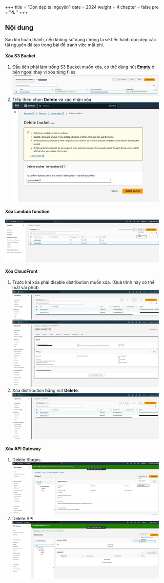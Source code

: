 +++
title = "Dọn dẹp tài nguyên"
date = 2024
weight = 4
chapter = false
pre = "<b>4. </b>"
+++

## Nội dung

Sau khi hoàn thành, nếu không sử dụng chúng ta sẽ tiến hành dọn dẹp các tài nguyên đã tạo trong bài để tránh việc mất phí.

#### Xóa S3 Bucket

1. Đầu tiên phải làm trống S3 Bucket muốn xóa, có thể dùng nút **Empty** ở bên ngoài thay vì xóa từng files.
   ![Image](../../images/Clean%20Resources/S3_00.jpg)
2. Tiếp theo chọn **Delete** và xác nhận xóa.
   ![Image](../../images/Clean%20Resources/S3_03.jpg)

#### Xóa Lambda function

![Image](../../images/Clean%20Resources/Lambda_1.jpg)

#### Xóa CloudFront

1. Trước khi xóa phải disable distribution muốn xóa. (Quá trình này có thể mất vài phút)
   ![Image](../../images/Clean%20Resources/CF_1.jpg)
   ![Image](../../images/Clean%20Resources/CF_3.jpg)
2. Xóa distribution bằng nút **Delete**.
   ![Image](../../images/Clean%20Resources/CF_4.jpg)

#### Xóa API Gateway

1. Delete Stages.
   ![Image](../../images/Clean%20Resources/APIGW_1.jpg)
2. Delete API.
   ![Image](../../images/Clean%20Resources/APIGW_2.jpg)
